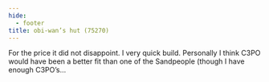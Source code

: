 ```yaml
---
hide:
  - footer
title: obi-wan’s hut (75270)
---
```


For the price it did not disappoint. I very quick build. Personally I think C3PO would have been a better fit than one of the Sandpeople (though I have enough C3PO’s…


